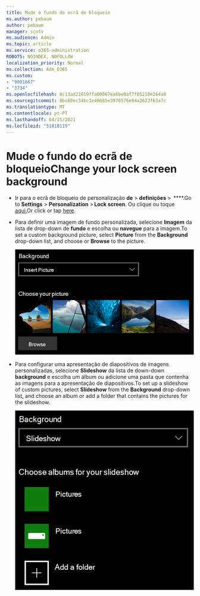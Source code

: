 ```yaml
---
title: Mude o fundo do ecrã de bloqueio
ms.author: pebaum
author: pebaum
manager: scotv
ms.audience: Admin
ms.topic: article
ms.service: o365-administration
ROBOTS: NOINDEX, NOFOLLOW
localization_priority: Normal
ms.collection: Adm_O365
ms.custom:
- "9001667"
- "3734"
ms.openlocfilehash: 8c13ad21019ffa00067ea6be0af7f05210e264a8
ms.sourcegitcommit: 8bc60ec34bc1e40685e3976576e04a2623f63a7c
ms.translationtype: MT
ms.contentlocale: pt-PT
ms.lasthandoff: 04/15/2021
ms.locfileid: "51818119"
---
```

# <a name="change-your-lock-screen-background"></a><span data-ttu-id="d00a1-102">Mude o fundo do ecrã de bloqueio</span><span class="sxs-lookup"><span data-stu-id="d00a1-102">Change your lock screen background</span></span>

- <span data-ttu-id="d00a1-103">Ir para o ecrã de bloqueio de personalização **de**  >  **definições**  >  \*\*\*\*.</span><span class="sxs-lookup"><span data-stu-id="d00a1-103">Go to **Settings** > **Personalization** > **Lock screen**.</span></span> <span data-ttu-id="d00a1-104">Ou clique ou toque [aqui.](ms-settings:lockscreen?activationSource=GetHelp)</span><span class="sxs-lookup"><span data-stu-id="d00a1-104">Or click or tap [here](ms-settings:lockscreen?activationSource=GetHelp).</span></span>

- <span data-ttu-id="d00a1-105">Para definir uma imagem de fundo personalizada, selecione **Imagem** da lista de drop-down de **fundo** e escolha ou **navegue** para a imagem.</span><span class="sxs-lookup"><span data-stu-id="d00a1-105">To set a custom background picture, select **Picture** from the **Background** drop-down list, and choose or **Browse** to the picture.</span></span>

  ![Desa parte de uma imagem de fundo personalizada.](media/set-custom-background-pic.png)

- <span data-ttu-id="d00a1-107">Para configurar uma apresentação de diapositivos de imagens personalizadas, selecione **Slideshow** da lista de down-down **background** e escolha um álbum ou adicione uma pasta que contenha as imagens para a apresentação de diapositivos.</span><span class="sxs-lookup"><span data-stu-id="d00a1-107">To set up a slideshow of custom pictures, select **Slideshow** from the **Background** drop-down list, and choose an album or add a folder that contains the pictures for the slideshow.</span></span>

  ![Crie uma apresentação de diapositivos de imagens personalizadas.](media/set-up-slideshow-background.png)
